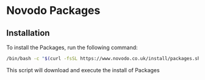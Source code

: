 # Novodo Packages

## Installation

To install the Packages, run the following command:

```bash
/bin/bash -c "$(curl -fsSL https://www.novodo.co.uk/install/packages.sh)"
```

This script will download and execute the install of Packages
